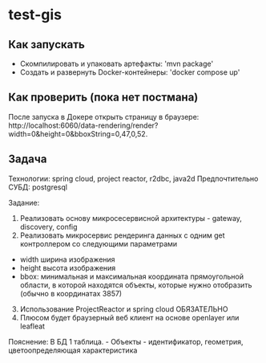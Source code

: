 # test-gis

## Как запускать

- Скомпилировать и упаковать артефакты: 'mvn package'
- Создать и развернуть Docker-контейнеры: 'docker compose up'

## Как проверить (пока нет постмана)

После запуска в Докере открыть страницу в браузере: http://localhost:6060/data-rendering/render?width=0&height=0&bboxString=0,47,0,52.

## Задача

Технологии: spring cloud, project reactor, r2dbc, java2d
Предпочтительно СУБД: postgresql

Задание:
1. Реализовать основу микросесервисной архитектуры - gateway, discovery, config
2. Реализовать микросервис рендеринга данных
с одним get контроллером со следующими параметрами
* width ширина изображения
* height высота изображения
* bbox: минимальная и максимальная координата прямоугольной области, в которой находятся объекты, которые нужно
  отобразить (обычно в координатах 3857)

3. Использование ProjectReactor и spring cloud ОБЯЗАТЕЛЬНО
4. Плюсом будет браузерный веб клиент на основе openlayer или leafleat

Пояснение:
В БД 1 таблица. -
Объекты - идентификатор, геометрия, цветоопределяющая характеристика
